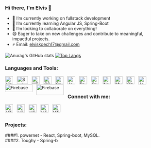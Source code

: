 ###  Hi there, I'm Elvis  👋 


<!-- - 🤔 I’m looking for help with . -->

- 🔭 I’m currently working on fullstack development
- 🌱 I’m currently learning Angular JS, Spring-Boot
- 👯 I’m looking to collaborate on everything!
- 😄 Eager to take on new challenges and contribute to meaningful, impactful projects.
- ⚡ Email: elviskoech17@gmail.com



![Anurag's GitHub stats](https://github-readme-stats.vercel.app/api?username=visels&&count_private=true&hide=prs)  [![Top Langs](https://github-readme-stats.vercel.app/api/top-langs/?username=visels&layout=compact)](https://github.com/anuraghazra/github-readme-stats)

### Languages and Tools:

<img align="left" alt="Visual Studio Code" width="26px" src="https://cdn.jsdelivr.net/gh/devicons/devicon/icons/vscode/vscode-original.svg" style="padding-right:10px;" />
<img align="left" alt="SpringBoot" width="36px" height = "25px" src="https://user-images.githubusercontent.com/33158051/103466606-760a4000-4d14-11eb-9941-2f3d00371471.png" style="padding-right:10px;" />

<img align="left" alt="HTML5" width="26px" src="https://cdn.jsdelivr.net/gh/devicons/devicon/icons/html5/html5-original.svg" style="padding-right:10px;" />
<img align="left" alt="CSS3" width="26px" src="https://cdn.jsdelivr.net/gh/devicons/devicon/icons/css3/css3-original.svg" style="padding-right:10px;" />
<img align="left" alt="Sass" width="26px" src="https://cdn.jsdelivr.net/gh/devicons/devicon/icons/sass/sass-original.svg" style="padding-right:10px;" />
<img align="left" alt="JavaScript" width="26px" src="https://cdn.jsdelivr.net/gh/devicons/devicon/icons/javascript/javascript-original.svg" style="padding-right:10px;" />
<img align="left" alt="React" width="26px" src="https://cdn.jsdelivr.net/gh/devicons/devicon/icons/react/react-original.svg" style="padding-right:10px;" />
<img align="left" alt="GraphQL" width="26px" src="https://cdn.jsdelivr.net/gh/devicons/devicon/icons/graphql/graphql-plain.svg" style="padding-right:10px;" />
<img align="left" alt="Node.js" width="26px" src="https://cdn.jsdelivr.net/gh/devicons/devicon/icons/nodejs/nodejs-original.svg" style="padding-right:10px;" />
<img align="left" alt="MySQL" width="26px" src="https://cdn.jsdelivr.net/gh/devicons/devicon/icons/mysql/mysql-original.svg" style="padding-right:10px;" />
<img align="left" alt="Git" width="26px" src="https://cdn.jsdelivr.net/gh/devicons/devicon/icons/git/git-original.svg" style="padding-right:10px;" />

<img align="left" alt="Java" width="26px" height = "27px" src="https://seeklogo.com/images/J/java-logo-7F8B35BAB3-seeklogo.com.png" style="padding-right:10px;" />

<img align="left" alt="Firebase" width="90px" height = "25px" src="https://upload.wikimedia.org/wikipedia/commons/thumb/3/37/Firebase_Logo.svg/1200px-Firebase_Logo.svg.png" style="padding-right:10px;" />

<img align="left" alt="Firebase" width="90px" height = "35px" src="https://www.logo.wine/a/logo/Android_(operating_system)/Android_(operating_system)-Logo.wine.svg" style="padding-right:10px;" />

<br>
<br>

 ###  Connect with me:
 <img align="left" alt="HTML5" width="26px" src="https://upload.wikimedia.org/wikipedia/commons/thumb/e/e7/Instagram_logo_2016.svg/768px-Instagram_logo_2016.svg.png" style="padding-right:10px;" />
  <img align="left" alt="HTML5" width="26px" src="https://upload.wikimedia.org/wikipedia/commons/thumb/4/4f/Twitter-logo.svg/2491px-Twitter-logo.svg.png" style="padding-right:10px;" />
    <img align="left" alt="HTML5" width="26px" src="https://upload.wikimedia.org/wikipedia/commons/thumb/e/e9/Linkedin_icon.svg/1024px-Linkedin_icon.svg.png" style="padding-right:10px;" />
    <img align="left" alt="HTML5" width="26px" src="https://seeklogo.com/images/P/pinterest-logo-8561DDA2E1-seeklogo.com.png" style="padding-right:10px;" />
     <img align="left" alt="HTML5" width="26px" src="https://upload.wikimedia.org/wikipedia/commons/thumb/1/19/WhatsApp_logo-color-vertical.svg/2048px-WhatsApp_logo-color-vertical.svg.png" style="padding-right:10px;" />
     
<br>
<br>
   
   
  ### Projects:
 ####1. powernet - React, Spring-boot, MySQL.
 <br>
 ####2. Toughy - Spring-b
   
 



  
  
     
 








